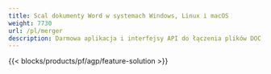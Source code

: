 ```yaml
---
title: Scal dokumenty Word w systemach Windows, Linux i macOS 
weight: 7730
url: /pl/merger
description: Darmowa aplikacja i interfejsy API do łączenia plików DOC, DOCX, RTF, DOT, DOTX, DOTM
---
```


{{< blocks/products/pf/agp/feature-solution >}} 

